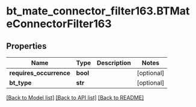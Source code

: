 # bt_mate_connector_filter163.BTMateConnectorFilter163

## Properties
Name | Type | Description | Notes
------------ | ------------- | ------------- | -------------
**requires_occurrence** | **bool** |  | [optional] 
**bt_type** | **str** |  | [optional] 

[[Back to Model list]](../README.md#documentation-for-models) [[Back to API list]](../README.md#documentation-for-api-endpoints) [[Back to README]](../README.md)


